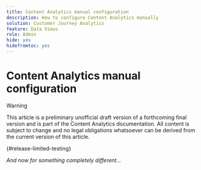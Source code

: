 ```yaml
---
title: Content Analytics manual configuration
description: How to configure Content Analytics manually
solution: Customer Journey Analytics
feature: Data Views
role: Admin
hide: yes
hidefromtoc: yes
---
```

# Content Analytics manual configuration

>[!WARNING]
>
>This article is a preliminary unofficial draft version of a forthcoming final version and is part of the Content Analytics documentation. All content is subject to change and no legal obligations whatsoever can be derived from the current version of this article.  
>

{#release-limited-testing}

*And now for something completely different...*
